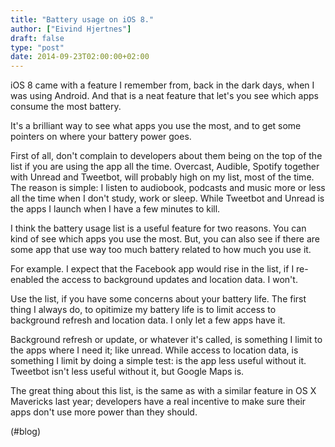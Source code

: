 ```yaml
---
title: "Battery usage on iOS 8."
author: ["Eivind Hjertnes"]
draft: false
type: "post"
date: 2014-09-23T02:00:00+02:00
---
```


iOS 8 came with a feature I remember from, back in the dark days, when I
was using Android. And that is a neat feature that let's you see which
apps consume the most battery.

It's a brilliant way to see what apps you use the most, and to get some
pointers on where your battery power goes.

First of all, don't complain to developers about them being on the top
of the list if you are using the app all the time. Overcast, Audible,
Spotify together with Unread and Tweetbot, will probably high on my
list, most of the time. The reason is simple: I listen to audiobook,
podcasts and music more or less all the time when I don't study, work or
sleep. While Tweetbot and Unread is the apps I launch when I have a few
minutes to kill.

I think the battery usage list is a useful feature for two reasons. You
can kind of see which apps you use the most. But, you can also see if
there are some app that use way too much battery related to how much you
use it.

For example. I expect that the Facebook app would rise in the list, if I
re-enabled the access to background updates and location data. I won't.

Use the list, if you have some concerns about your battery life. The
first thing I always do, to opitimize my battery life is to limit access
to background refresh and location data. I only let a few apps have it.

Background refresh or update, or whatever it's called, is something I
limit to the apps where I need it; like unread. While access to location
data, is something I limit by doing a simple test: is the app less
useful without it. Tweetbot isn't less useful without it, but Google
Maps is.

The great thing about this list, is the same as with a similar feature
in OS X Mavericks last year; developers have a real incentive to make
sure their apps don't use more power than they should.

(#blog)
